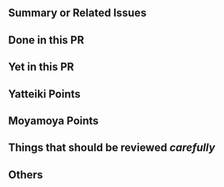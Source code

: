 ## Summary or Related Issues

<!-- [required]
 Purpose and background of this pull request
 It is ok to put a corresponding issue link instead of wirting a summary.
-->

## Done in this PR

<!-- [required]
 task-issue
 - close #00 (issue number)
 
 bug-issue
 - fix #00 (issue number)

 Changes
 -->

## Yet in this PR

<!-- [optional]
 - ref #00 (issue number)

 Things that are related to this pull request but have not done yet
-->

## Yatteiki Points

<!-- [optional]
 Yatteiki things you did in this pull request.
-->

## Moyamoya Points

<!-- [optional]
 Things you worried about design, algorithms and implementations.
-->

## Things that should be reviewed *carefully*

<!-- [optional]
 Things that should be reviewed carefully for some reasons.
-->

## Others

<!-- [optional] -->

